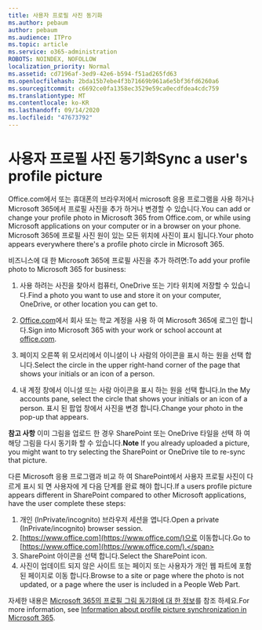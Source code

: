 ```yaml
---
title: 사용자 프로필 사진 동기화
ms.author: pebaum
author: pebaum
ms.audience: ITPro
ms.topic: article
ms.service: o365-administration
ROBOTS: NOINDEX, NOFOLLOW
localization_priority: Normal
ms.assetid: cd7196af-3ed9-42e6-b594-f51ad265fd63
ms.openlocfilehash: 2bda15b7ebe4f3b71669b961a6e5bf36fd6260a6
ms.sourcegitcommit: c6692ce0fa1358ec3529e59ca0ecdfdea4cdc759
ms.translationtype: MT
ms.contentlocale: ko-KR
ms.lasthandoff: 09/14/2020
ms.locfileid: "47673792"
---
```

# <a name="sync-a-users-profile-picture"></a><span data-ttu-id="460b7-102">사용자 프로필 사진 동기화</span><span class="sxs-lookup"><span data-stu-id="460b7-102">Sync a user's profile picture</span></span>

<span data-ttu-id="460b7-103">Office.com에서 또는 휴대폰의 브라우저에서 microsoft 응용 프로그램을 사용 하거나 Microsoft 365에서 프로필 사진을 추가 하거나 변경할 수 있습니다.</span><span class="sxs-lookup"><span data-stu-id="460b7-103">You can add or change your profile photo in Microsoft 365 from Office.com, or while using Microsoft applications on your computer or in a browser on your phone.</span></span> <span data-ttu-id="460b7-104">Microsoft 365에 프로필 사진 원이 있는 모든 위치에 사진이 표시 됩니다.</span><span class="sxs-lookup"><span data-stu-id="460b7-104">Your photo appears everywhere there's a profile photo circle in Microsoft 365.</span></span>

<span data-ttu-id="460b7-105">비즈니스에 대 한 Microsoft 365에 프로필 사진을 추가 하려면:</span><span class="sxs-lookup"><span data-stu-id="460b7-105">To add your profile photo to Microsoft 365 for business:</span></span>

1. <span data-ttu-id="460b7-106">사용 하려는 사진을 찾아서 컴퓨터, OneDrive 또는 기타 위치에 저장할 수 있습니다.</span><span class="sxs-lookup"><span data-stu-id="460b7-106">Find a photo you want to use and store it on your computer, OneDrive, or other location you can get to.</span></span>

2. <span data-ttu-id="460b7-107">[Office.com](https://www.office.com)에서 회사 또는 학교 계정을 사용 하 여 Microsoft 365에 로그인 합니다.</span><span class="sxs-lookup"><span data-stu-id="460b7-107">Sign into Microsoft 365 with your work or school account at [office.com](https://www.office.com).</span></span>

3. <span data-ttu-id="460b7-108">페이지 오른쪽 위 모서리에서 이니셜이 나 사람의 아이콘을 표시 하는 원을 선택 합니다.</span><span class="sxs-lookup"><span data-stu-id="460b7-108">Select the circle in the upper right-hand corner of the page that shows your initials or an icon of a person.</span></span>

4. <span data-ttu-id="460b7-109">내 계정 창에서 이니셜 또는 사람 아이콘을 표시 하는 원을 선택 합니다.</span><span class="sxs-lookup"><span data-stu-id="460b7-109">In the My accounts pane, select the circle that shows your initials or an icon of a person.</span></span> <span data-ttu-id="460b7-110">표시 된 팝업 창에서 사진을 변경 합니다.</span><span class="sxs-lookup"><span data-stu-id="460b7-110">Change your photo in the pop-up that appears.</span></span>

<span data-ttu-id="460b7-111">**참고 사항** 이미 그림을 업로드 한 경우 SharePoint 또는 OneDrive 타일을 선택 하 여 해당 그림을 다시 동기화 할 수 있습니다.</span><span class="sxs-lookup"><span data-stu-id="460b7-111">**Note** If you already uploaded a picture, you might want to try selecting the SharePoint or OneDrive tile to re-sync that picture.</span></span>

<span data-ttu-id="460b7-112">다른 Microsoft 응용 프로그램과 비교 하 여 SharePoint에서 사용자 프로필 사진이 다르게 표시 되 면 사용자에 게 다음 단계를 완료 해야 합니다.</span><span class="sxs-lookup"><span data-stu-id="460b7-112">If a users profile picture appears different in SharePoint compared to other Microsoft applications, have the user complete these steps:</span></span>

1. <span data-ttu-id="460b7-113">개인 (InPrivate/incognito) 브라우저 세션을 엽니다.</span><span class="sxs-lookup"><span data-stu-id="460b7-113">Open a private (InPrivate/incognito) browser session.</span></span>
2. <span data-ttu-id="460b7-114">[https://www.office.com](https://www.office.com/)으로 이동합니다.</span><span class="sxs-lookup"><span data-stu-id="460b7-114">Go to [https://www.office.com](https://www.office.com/).</span></span>
3. <span data-ttu-id="460b7-115">SharePoint 아이콘을 선택 합니다.</span><span class="sxs-lookup"><span data-stu-id="460b7-115">Select the SharePoint icon.</span></span>
4. <span data-ttu-id="460b7-116">사진이 업데이트 되지 않은 사이트 또는 페이지 또는 사용자가 개인 웹 파트에 포함 된 페이지로 이동 합니다.</span><span class="sxs-lookup"><span data-stu-id="460b7-116">Browse to a site or page where the photo is not updated, or a page where the user is included in a People Web Part.</span></span>

<span data-ttu-id="460b7-117">자세한 내용은 [Microsoft 365의 프로필 그림 동기화에 대 한 정보](https://support.office.com/article/information-about-profile-picture-synchronization-in-office-365-20594d76-d054-4af4-a660-401133e3d48a)를 참조 하세요.</span><span class="sxs-lookup"><span data-stu-id="460b7-117">For more information, see [Information about profile picture synchronization in Microsoft 365](https://support.office.com/article/information-about-profile-picture-synchronization-in-office-365-20594d76-d054-4af4-a660-401133e3d48a).</span></span>

